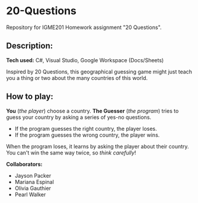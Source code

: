# 20-Questions
Repository for IGME201 Homework assignment "20 Questions".

## Description:
**Tech used:** C#, Visual Studio, Google Workspace (Docs/Sheets)

Inspired by 20 Questions, this geographical guessing game might just teach you a thing or two about the many countries of this world.

## How to play:

**You** (*the player*) choose a country.
**The Guesser** (*the program*) tries to guess your country by asking a series of yes-no questions.
  - If the program guesses the right country, the player loses. 
  - If the program guesses the wrong country, the player wins.

When the program loses, it learns by asking the player about their country. You can't win the same way twice, so *think carefully*!

**Collaborators:**

  - Jayson Packer
  - Mariana Espinal
  - Olivia Gauthier
  - Pearl Walker
